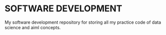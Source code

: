 # SOFTWARE DEVELOPMENT

My software development repository for storing all my practice code of data science and aiml concepts.
